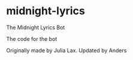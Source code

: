# midnight-lyrics
The Midnight Lyrics Bot

The code for the bot 

Originally made by Julia Lax. Updated by Anders

